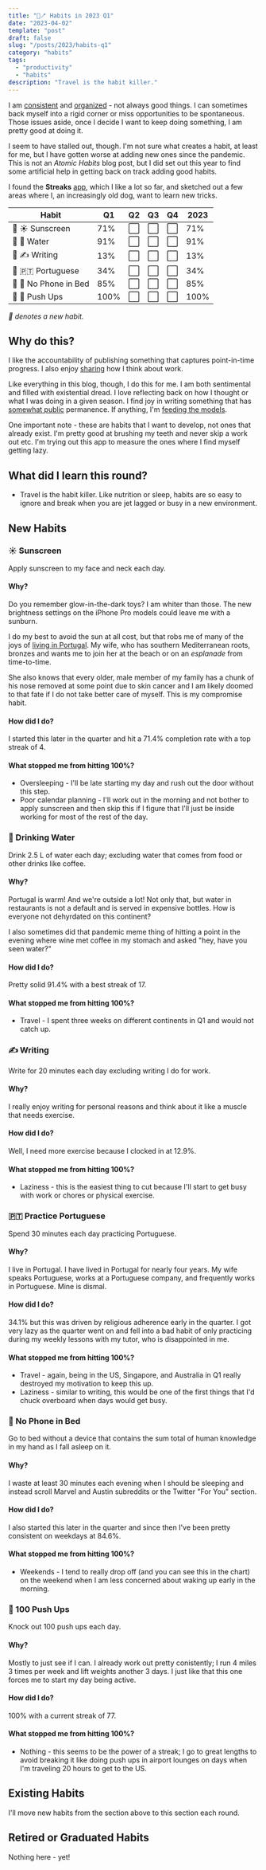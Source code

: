 ```yaml
---
title: "📱🪥 Habits in 2023 Q1"
date: "2023-04-02"
template: "post"
draft: false
slug: "/posts/2023/habits-q1"
category: "habits"
tags:
  - "productivity"
  - "habits"
description: "Travel is the habit killer."
---
```


I am [consistent](https://blog.samrhea.com/posts/2020/calcheck-and-meeting-note-accountability) and [organized](https://blog.samrhea.com/posts/2019/euro-office-time) - not always good things. I can sometimes back myself into a rigid corner or miss opportunities to be spontaneous. Those issues aside, once I decide I want to keep doing something, I am pretty good at doing it.

I seem to have stalled out, though. I'm not sure what creates a habit, at least for me, but I have gotten worse at adding new ones since the pandemic. This is not an *Atomic Habits* blog post, but I did set out this year to find some artificial help in getting back on track adding good habits.

I found the **Streaks** [app](https://streaksapp.com), which I like a lot so far, and sketched out a few areas where I, an increasingly old dog, want to learn new tricks.

|Habit|Q1|Q2|Q3|Q4|2023|
|---|---|---|---|---|---|
|🌱 ☀️ Sunscreen|71%|⬜|⬜|⬜|71%|
|🌱 🚰 Water|91%|⬜|⬜|⬜|91%|
|🌱 ✍️ Writing|13%|⬜|⬜|⬜|13%|
|🌱 🇵🇹 Portuguese|34%|⬜|⬜|⬜|34%|
|🌱 📵 No Phone in Bed|85%|⬜|⬜|⬜|85%|
|🌱 💪 Push Ups|100%|⬜|⬜|⬜|100%|

*🌱 denotes a new habit.*

## Why do this?

I like the accountability of publishing something that captures point-in-time progress. I also enjoy [sharing](https://blog.samrhea.com/pages/projects#%EF%B8%8F-productivity) how I think about work.

Like everything in this blog, though, I do this for me. I am both sentimental and filled with existential dread. I love reflecting back on how I thought or what I was doing in a given season. I find joy in writing something that has [somewhat public](https://blog.samrhea.com/pages/projects#%EF%B8%8F-this-blog) permanence. If anything, I'm [feeding the models](https://blog.samrhea.com/posts/2022/five-minute-ai-site).

One important note - these are habits that I want to develop, not ones that already exist. I'm pretty good at brushing my teeth and never skip a work out etc. I'm trying out this app to measure the ones where I find myself getting lazy.

## What did I learn this round?

* Travel is the habit killer. Like nutrition or sleep, habits are so easy to ignore and break when you are jet lagged or busy in a new environment.

## New Habits

### ☀️ Sunscreen

Apply sunscreen to my face and neck each day.

#### Why?

Do you remember glow-in-the-dark toys? I am whiter than those. The new brightness settings on the iPhone Pro models could leave me with a sunburn.

I do my best to avoid the sun at all cost, but that robs me of many of the joys of [living in Portugal](https://blog.samrhea.com/tag/portugal). My wife, who has southern Mediterranean roots, bronzes and wants me to join her at the beach or on an *esplanade* from time-to-time.

She also knows that every older, male member of my family has a chunk of his nose removed at some point due to skin cancer and I am likely doomed to that fate if I do not take better care of myself. This is my compromise habit.

#### How did I do?

I started this later in the quarter and hit a 71.4% completion rate with a top streak of 4.

#### What stopped me from hitting 100%?

* Oversleeping - I'll be late starting my day and rush out the door without this step.
* Poor calendar planning - I'll work out in the morning and not bother to apply sunscreen and then skip this if I figure that I'll just be inside working for most of the rest of the day.

### 🚰 Drinking Water

Drink 2.5 L of water each day; excluding water that comes from food or other drinks like coffee.

#### Why?

Portugal is warm! And we're outside a lot! Not only that, but water in restaurants is not a default and is served in expensive bottles. How is everyone not dehyrdated on this continent?

I also sometimes did that pandemic meme thing of hitting a point in the evening where wine met coffee in my stomach and asked "hey, have you seen water?"

#### How did I do?

Pretty solid 91.4% with a best streak of 17.

#### What stopped me from hitting 100%?

* Travel - I spent three weeks on different continents in Q1 and would not catch up.

### ✍️ Writing

Write for 20 minutes each day excluding writing I do for work.

#### Why?

I really enjoy writing for personal reasons and think about it like a muscle that needs exercise.

#### How did I do?

Well, I need more exercise because I clocked in at 12.9%.

#### What stopped me from hitting 100%?

* Laziness - this is the easiest thing to cut because I'll start to get busy with work or chores or physical exercise.

### 🇵🇹 Practice Portuguese

Spend 30 minutes each day practicing Portuguese.

#### Why?

I live in Portugal. I have lived in Portugal for nearly four years. My wife speaks Portuguese, works at a Portuguese company, and frequently works in Portuguese. Mine is dismal.

#### How did I do?

34.1% but this was driven by religious adherence early in the quarter. I got very lazy as the quarter went on and fell into a bad habit of only practicing during my weekly lessons with my tutor, who is disappointed in me.

#### What stopped me from hitting 100%?

* Travel - again, being in the US, Singapore, and Australia in Q1 really destroyed my motivation to keep this up.
* Laziness - similar to writing, this would be one of the first things that I'd chuck overboard when days would get busy.

### 📵 No Phone in Bed

Go to bed without a device that contains the sum total of human knowledge in my hand as I fall asleep on it.

#### Why?

I waste at least 30 minutes each evening when I should be sleeping and instead scroll Marvel and Austin subreddits or the Twitter "For You" section.

#### How did I do?

I also started this later in the quarter and since then I've been pretty consistent on weekdays at 84.6%.

#### What stopped me from hitting 100%?

* Weekends - I tend to really drop off (and you can see this in the chart) on the weekend when I am less concerned about waking up early in the morning.

### 💪 100 Push Ups

Knock out 100 push ups each day.

#### Why?

Mostly to just see if I can. I already work out pretty conistently; I run 4 miles 3 times per week and lift weights another 3 days. I just like that this one forces me to start my day being active.

#### How did I do?

100% with a current streak of 77.

#### What stopped me from hitting 100%?

* Nothing - this seems to be the power of a streak; I go to great lengths to avoid breaking it like doing push ups in airport lounges on days when I'm traveling 20 hours to get to the US.

## Existing Habits

I'll move new habits from the section above to this section each round.

## Retired or Graduated Habits

Nothing here - yet!
